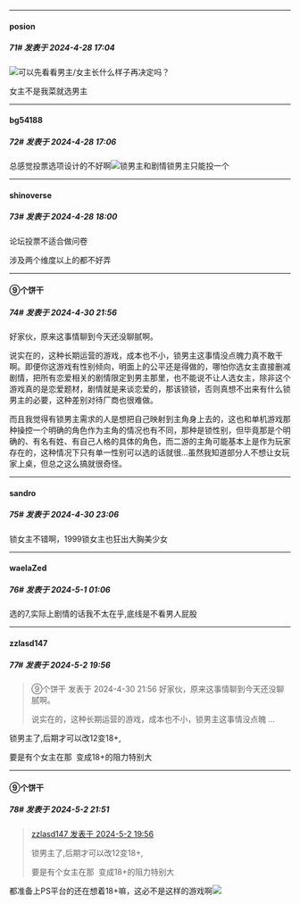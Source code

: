 ﻿
*****

####  posion  
##### 71#       发表于 2024-4-28 17:04

<img src="https://static.saraba1st.com/image/smiley/face2017/065.png" referrerpolicy="no-referrer">可以先看看男主/女主长什么样子再决定吗？

女主不是我菜就选男主

*****

####  bg54188  
##### 72#       发表于 2024-4-28 17:06

总感觉投票选项设计的不好啊<img src="https://static.saraba1st.com/image/smiley/face2017/002.png" referrerpolicy="no-referrer">锁男主和剧情锁男主只能投一个


*****

####  shinoverse  
##### 73#       发表于 2024-4-28 18:00

论坛投票不适合做问卷

涉及两个维度以上的都不好弄


*****

####  ⑨个饼干  
##### 74#       发表于 2024-4-30 21:56

好家伙，原来这事情聊到今天还没聊腻啊。

说实在的，这种长期运营的游戏，成本也不小，锁男主这事情没点魄力真不敢干啊。即便你这游戏有性别倾向，明面上的公平还是得做的，哪怕你选女主直接删减剧情，把所有恋爱相关的剧情限定到男主那里，也不能说不让人选女主，除非这个游戏真的是恋爱题材，剧情就是来谈恋爱的，那该锁锁，否则真想不出来有什么锁男主的必要，这种差别对待厂商也很难做。

而且我觉得有锁男主需求的人是想把自己映射到主角身上去的，这也和单机游戏那种操控一个明确的角色作为主角的情况也有不同，那种是锁性别，但毕竟那是个明确的、有名有姓、有自己人格的具体的角色，而二游的主角可能基本上是作为玩家存在的，这种情况下只有单一性别可以选的话就很...虽然我知道部分人不想让女玩家上桌，但总之这么搞就很奇怪。


*****

####  sandro  
##### 75#       发表于 2024-4-30 23:06

锁女主不错啊，1999锁女主也狂出大胸美少女


*****

####  waelaZed  
##### 76#       发表于 2024-5-1 01:06

选的7,实际上剧情的话我不太在乎,底线是不看男人屁股


*****

####  zzlasd147  
##### 77#       发表于 2024-5-2 19:56

<blockquote>⑨个饼干 发表于 2024-4-30 21:56
好家伙，原来这事情聊到今天还没聊腻啊。

说实在的，这种长期运营的游戏，成本也不小，锁男主这事情没点魄 ...</blockquote>
锁男主了,后期才可以改12变18+,

要是有个女主在那  变成18+的阻力特别大


*****

####  ⑨个饼干  
##### 78#       发表于 2024-5-2 21:51

<blockquote><a href="httphttps://bbs.saraba1st.com/2b/forum.php?mod=redirect&amp;goto=findpost&amp;pid=64793194&amp;ptid=2181107" target="_blank">zzlasd147 发表于 2024-5-2 19:56</a>

锁男主了,后期才可以改12变18+,

要是有个女主在那  变成18+的阻力特别大</blockquote>
都准备上PS平台的还在想着18+嘛，这必不是这样的游戏啊<img src="https://static.saraba1st.com/image/smiley/face2017/002.png" referrerpolicy="no-referrer">

